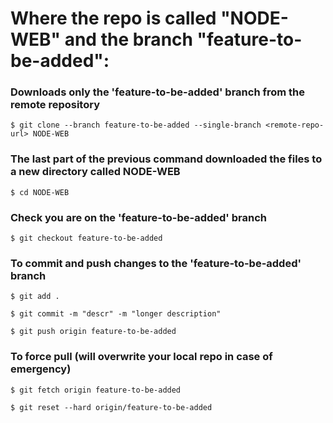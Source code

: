# Where the repo is called "NODE-WEB" and the branch "feature-to-be-added":
 
### Downloads only the 'feature-to-be-added' branch from the remote repository
``` 
$ git clone --branch feature-to-be-added --single-branch <remote-repo-url> NODE-WEB
```
 
### The last part of the previous command downloaded the files to a new directory called NODE-WEB
``` 
$ cd NODE-WEB
```
 
### Check you are on the 'feature-to-be-added' branch
```
$ git checkout feature-to-be-added
```
 
### To commit and push changes to the 'feature-to-be-added' branch
``` 
$ git add .
 
$ git commit -m "descr" -m "longer description"

$ git push origin feature-to-be-added
```

### To force pull (will overwrite your local repo in case of emergency)
```
$ git fetch origin feature-to-be-added
 
$ git reset --hard origin/feature-to-be-added
```

